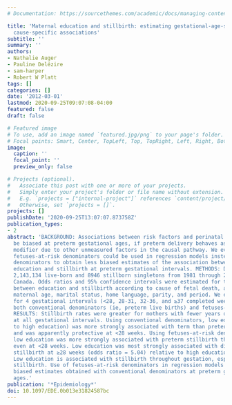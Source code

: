 ```yaml
---
# Documentation: https://sourcethemes.com/academic/docs/managing-content/

title: 'Maternal education and stillbirth: estimating gestational-age-specific and
  cause-specific associations'
subtitle: ''
summary: ''
authors:
- Nathalie Auger
- Pauline Delézire
- sam-harper
- Robert W Platt
tags: []
categories: []
date: '2012-03-01'
lastmod: 2020-09-25T09:07:08-04:00
featured: false
draft: false

# Featured image
# To use, add an image named `featured.jpg/png` to your page's folder.
# Focal points: Smart, Center, TopLeft, Top, TopRight, Left, Right, BottomLeft, Bottom, BottomRight.
image:
  caption: ''
  focal_point: ''
  preview_only: false

# Projects (optional).
#   Associate this post with one or more of your projects.
#   Simply enter your project's folder or file name without extension.
#   E.g. `projects = ["internal-project"]` references `content/project/deep-learning/index.md`.
#   Otherwise, set `projects = []`.
projects: []
publishDate: '2020-09-25T13:07:07.873758Z'
publication_types:
- 2
abstract: 'BACKGROUND: Associations between risk factors and perinatal outcomes may
  be biased at preterm gestational ages, if preterm delivery behaves as an effect
  modifier due to other unmeasured factors in the causal pathway. We evaluated whether
  fetuses-at-risk denominators could be used in regression models instead of conventional
  denominators to obtain less biased estimates of the association between maternal
  education and stillbirth at preterm gestational intervals. METHODS: Data included
  2,143,134 live-born and 8946 stillborn singletons from 1981 through 2006 in Québec,
  Canada. Odds ratios and 95% confidence intervals were estimated for the relationship
  between education and stillbirth according to cause of fetal death, adjusting for
  maternal age, marital status, home language, parity, and period. We examined associations
  for 4 gestational intervals (<28, 28-31, 32-36, and ≥37 completed weeks), using
  both conventional denominators (ie, preterm live births) and fetuses-at-risk denominators.
  RESULTS: Stillbirth rates were greater for mothers with fewer years of education
  at all gestational intervals. Using conventional denominators, low education (relative
  to high education) was more strongly associated with term than preterm stillbirth
  and was apparently protective at <28 weeks. Using fetuses-at-risk denominators,
  low education was more strongly associated with preterm stillbirth than term stillbirth,
  even at <28 weeks. Low education was most strongly associated with diabetic-related
  stillbirth at ≥28 weeks (odds ratio = 5.04) relative to high education. CONCLUSIONS:
  Low education is associated with stillbirth throughout gestation, especially diabetic-related
  stillbirth. Use of fetuses-at-risk denominators in regression models can avoid potentially
  biased estimates obtained with conventional denominators at preterm gestational
  ages.'
publication: '*Epidemiology*'
doi: 10.1097/EDE.0b013e31824587bc
---
```

